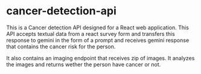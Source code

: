# cancer-detection-api

This is a Cancer detection API designed for a React web application. This API accepts textual data from a react survey form and transfers this response to gemini in the form of a prompt and receives gemini response that contains the cancer risk for the person. 

It also contains an imaging endpoint that receives zip of images. It analyzes the images and returns wether the person have cancer or not.
